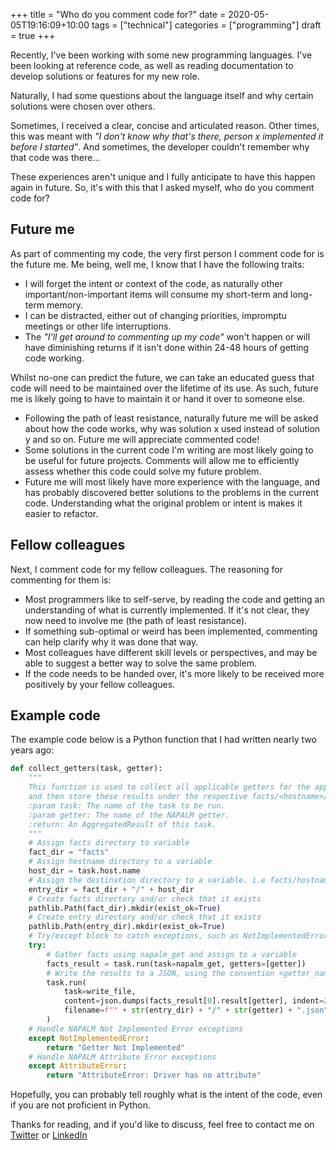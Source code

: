 +++
title = "Who do you comment code for?"
date = 2020-05-05T19:16:09+10:00
tags = ["technical"]
categories = ["programming"]
draft = true
+++

Recently, I've been working with some new programming languages. I've been looking at reference code, as well as reading documentation to develop solutions or features for my new role.

Naturally, I had some questions about the language itself and why certain solutions were chosen over others.

Sometimes, I received a clear, concise and articulated reason. Other times, this was meant with *"I don't know why that's there, person x implemented it before I started"*. And sometimes, the developer couldn't remember why that code was there...

These experiences aren't unique and I fully anticipate to have this happen again in future. So, it's with this that I asked myself, who do you comment code for?

## Future me ##

As part of commenting my code, the very first person I comment code for is the future me. Me being, well me, I know that I have the following traits:

- I will forget the intent or context of the code, as naturally other important/non-important items will consume my short-term and long-term memory.
- I can be distracted, either out of changing priorities, impromptu meetings or other life interruptions.
- The *"I'll get around to commenting up my code"* won't happen or will have diminishing returns if it isn't done within 24-48 hours of getting code working.


Whilst no-one can predict the future, we can take an educated guess that code will need to be maintained over the lifetime of its use. As such, future me is likely going to have to maintain it or hand it over to someone else.

- Following the path of least resistance, naturally future me will be asked about how the code works, why was solution x used instead of solution y and so on. Future me will appreciate commented code!
- Some solutions in the current code I'm writing are most likely going to be useful for future projects. Comments will allow me to efficiently assess whether this code could solve my future problem.
- Future me will most likely have more experience with the language, and has probably discovered better solutions to the problems in the current code. Understanding what the original problem or intent is makes it easier to refactor.


## Fellow colleagues ##

Next, I comment code for my fellow colleagues. The reasoning for commenting for them is:

- Most programmers like to self-serve, by reading the code and getting an understanding of what is currently implemented. If it's not clear, they now need to involve me (the path of least resistance).
- If something sub-optimal or weird has been implemented, commenting can help clarify why it was done that way.
- Most colleagues have different skill levels or perspectives, and may be able to suggest a better way to solve the same problem.
- If the code needs to be handed over, it's more likely to be received more positively by your fellow colleagues.


## Example code ##

The example code below is a Python function that I had written nearly two years ago:

```python
def collect_getters(task, getter):
    """
    This function is used to collect all applicable getters for the applicable OS
    and then store these results under the respective facts/<hostname>/ directory.
    :param task: The name of the task to be run.
    :param getter: The name of the NAPALM getter.
    :return: An AggregatedResult of this task.
    """
    # Assign facts directory to variable
    fact_dir = "facts"
    # Assign hostname directory to a variable
    host_dir = task.host.name
    # Assign the destination directory to a variable. i.e facts/hostname/
    entry_dir = fact_dir + "/" + host_dir
    # Create facts directory and/or check that it exists
    pathlib.Path(fact_dir).mkdir(exist_ok=True)
    # Create entry directory and/or check that it exists
    pathlib.Path(entry_dir).mkdir(exist_ok=True)
    # Try/except block to catch exceptions, such as NotImplementedError
    try:
        # Gather facts using napalm_get and assign to a variable
        facts_result = task.run(task=napalm_get, getters=[getter])
        # Write the results to a JSON, using the convention <getter_name>.json
        task.run(
            task=write_file,
            content=json.dumps(facts_result[0].result[getter], indent=2),
            filename=f"" + str(entry_dir) + "/" + str(getter) + ".json",
        )
    # Handle NAPALM Not Implemented Error exceptions
    except NotImplementedError:
        return "Getter Not Implemented"
    # Handle NAPALM Attribute Error exceptions
    except AttributeError:
        return "AttributeError: Driver has no attribute"
```

Hopefully, you can probably tell roughly what is the intent of the code, even if you are not proficient in Python.

Thanks for reading, and if you'd like to discuss, feel free to contact me on [Twitter](https://twitter.com/danielteycheney) or [LinkedIn](https://www.linkedin.com/in/danielfjteycheney/)

